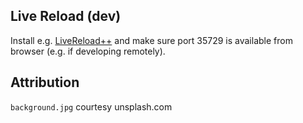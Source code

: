 ## Live Reload (dev)
Install e.g. [LiveReload++](https://chromewebstore.google.com/detail/livereload++/ciehpookapcdlakedibajeccomagbfab?hl=en-US) and make sure port 35729 is available from browser (e.g. if developing remotely).

## Attribution
`background.jpg` courtesy unsplash.com